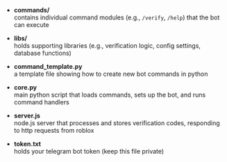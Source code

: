 - **commands/**  
  contains individual command modules (e.g., `/verify`, `/help`) that the bot can execute

- **libs/**  
  holds supporting libraries (e.g., verification logic, config settings, database functions)

- **command_template.py**  
  a template file showing how to create new bot commands in python

- **core.py**  
  main python script that loads commands, sets up the bot, and runs command handlers

- **server.js**  
  node.js server that processes and stores verification codes, responding to http requests from roblox

- **token.txt**  
  holds your telegram bot token (keep this file private)
